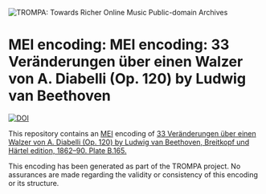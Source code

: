 ![TROMPA: Towards Richer Online Music Public-domain Archives](https://trompamusic.eu/sites/default/files/top-bar-logo_0_0.png)
                                                                                
# MEI encoding: MEI encoding: 33 Veränderungen über einen Walzer von A. Diabelli (Op. 120) by Ludwig van Beethoven             
[![DOI](https://zenodo.org/badge/225893785.svg)](https://zenodo.org/badge/latestdoi/225893785)
                                                                                
This repository contains an [MEI](https://music-encoding.org) encoding of [33 Veränderungen über einen Walzer von A. Diabelli (Op. 120) by Ludwig van Beethoven, Breitkopf und Härtel edition, 1862–90. Plate B.165.](https://imslp.org/wiki/Special:ReverseLookup/53028)
                                                                                
This encoding has been generated as part of the TROMPA project. No assurances are made regarding the validity or consistency of this encoding or its structure.
 
